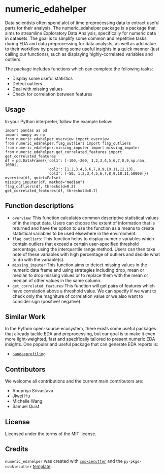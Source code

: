 
# numeric_edahelper

Data scientists often spend alot of time preprocessing data to extract useful parts for their analysis. The numeric_edahelper package is a package that aims to streamline Exploratory Data Analysis, specifically for numeric data in datasets. The goal is to simplify some common and repetitive tasks during EDA and data preprocessing for data analysts, as well as add value to their workflow by presenting some useful insights in a quick manner (just calling our functions), such as displaying highly-correlated variables and outliers. 

The package includes functions which can complete the following tasks:

- Display some useful statistics
- Detect outliers
- Deal with missing values
- Check for correlation between features

## Usage

In your Python interpreter, follow the example below:
```
import pandas as pd
import numpy as np
from numeric_edahelper.overview import overview
from numeric_edahelper.flag_outliers import flag_outliers
from numeric_edahelper.missing_imputer import missing_imputer
from numeric_edahelper.get_correlated_features import get_correlated_features
df = pd.DataFrame({'col1': [-100,-200, 1,2,3,4,5,6,7,8,9,np.nan, 1000], 
                   'col2': [1,2,3,4,5,6,7,8,9,10,11,12,13],
                   'col3': [-50, 1,2,3,4,5,6,7,8,9,10,11,50000]})
overview(df, quiet=False)
missing_imputer(df, method="median")
flag_outliers(df, threshold=0.2)
get_correlated_features(df, threshold=0.7)
```

## Function descriptions

- `overview`: This function calculates common descriptive statistical values of in the input data. Users can choose the extent of information that is returned and have the option to use the function as a means to create statistical variables to be used elsewhere in the environment.
- `flag_outliers`: This function helps to display numeric variables which contain outliers that exceed a certain user-specified threshold percentage, using the interquartile range method. Users can then take note of these variables with high percentage of outliers and decide what to do with the variable(s).
- `missing_imputer`:This function aims to detect missing values in the numeric data frame and using strategies including drop, mean or median to drop missing values or to replace them with the mean or median of other values in the same column.
- `get_correlated_features`:This function will get pairs of features which have correlation above a threshold value. We can specify if we want to check only the magniture of correlation value or we also want to consider sign (positive/ negative).

## Similar Work

In the Python open-source ecosystem, there exists some useful packages that already  tackle EDA and preprocessing, but our goal is to make it even more light-weighted, fast and specifically tailored to present numeric EDA insights. One popular and useful package that can generate EDA reports is: 

- [`pandasprofiling`](https://github.com/pandas-profiling/pandas-profiling)


## Contributors

We welcome all contributions and the current main contributors are:

-   Anupriya Srivastava 
-   Jiwei Hu 
-   Michelle Wang 
-   Samuel Quist


## License

Licensed under the terms of the MIT license.

## Credits

`numeric_edahelper` was created with [`cookiecutter`](https://cookiecutter.readthedocs.io/en/latest/) and the `py-pkgs-cookiecutter` [template](https://github.com/py-pkgs/py-pkgs-cookiecutter).

